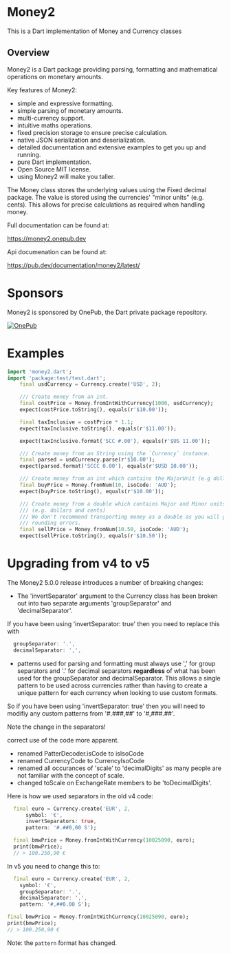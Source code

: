 # Money2

This is a Dart implementation of Money and Currency classes 

## Overview

Money2 is a Dart package providing parsing, formatting and mathematical operations on monetary amounts.

Key features of Money2:
* simple and expressive formatting.
* simple parsing of monetary amounts.
* multi-currency support.
* intuitive maths operations.
* fixed precision storage to ensure precise calculation.
* native JSON serialization and deserialization.
* detailed documentation and extensive examples to get you up and running.
* pure Dart implementation.
* Open Source MIT license.
* using Money2 will make you taller.


The Money class stores the underlying values using the Fixed decimal package. The value is stored using the currencies' "minor units" (e.g. cents).
This allows for precise calculations as required when handling money.

Full documentation can be found at: 

https://money2.onepub.dev


Api documenation can be found at:

https://pub.dev/documentation/money2/latest/

# Sponsors

Money2 is sponsored by OnePub, the Dart private package repository.

<a href="https://onepub.dev">![OnePub](https://github.com/onepub-dev/money.dart/blob/master/images/LogoAndByLine.png?raw=true)</a>



# Examples


```dart
import 'money2.dart';
import 'package:test/test.dart';
    final usdCurrency = Currency.create('USD', 2);

    /// Create money from an int.
    final costPrice = Money.fromIntWithCurrency(1000, usdCurrency);
    expect(costPrice.toString(), equals(r'$10.00'));

    final taxInclusive = costPrice * 1.1;
    expect(taxInclusive.toString(), equals(r'$11.00'));

    expect(taxInclusive.format('SCC #.00'), equals(r'$US 11.00'));

    /// Create money from an String using the `Currency` instance.
    final parsed = usdCurrency.parse(r'$10.00');
    expect(parsed.format('SCCC 0.00'), equals(r'$USD 10.00'));

    /// Create money from an int which contains the MajorUnit (e.g dollars)
    final buyPrice = Money.fromNum(10, isoCode: 'AUD');
    expect(buyPrice.toString(), equals(r'$10.00'));

    /// Create money from a double which contains Major and Minor units
    /// (e.g. dollars and cents)
    /// We don't recommend transporting money as a double as you will get
    /// rounding errors.
    final sellPrice = Money.fromNum(10.50, isoCode: 'AUD');
    expect(sellPrice.toString(), equals(r'$10.50'));
```


# Upgrading from v4 to v5
The Money2 5.0.0 release introduces a number of breaking changes:

- The 'invertSeparator' argument to the Currency class has been broken out 
into two separate arguments 'groupSeparator' and 'decimalSeparator'. 

If you have been using 'invertSeparator: true' then you need to replace this with
```dart
  groupSeparator: '.',
  decimalSeparator: ',',
```
- patterns used for parsing and formatting must always use ',' for group separators
and '.' for decimal separators **regardless** of what has been used for the
groupSeparator and decimalSeparator. This allows a single pattern to be used across currencies rather than having
to create a unique pattern for each currency when looking to use custom formats.

So if you have been using 'invertSeparator: true' then you will 
need to modifiy any custom patterns from '#.###,##' to '#,###.##'.

Note the change in the separators!


correct use of the code more apparent.

- renamed PatterDecoder.isCode to isIsoCode
- renamed CurrencyCode to CurrencyIsoCode
- renamed all occurances of 'scale' to 'decimalDigits' as many people
  are not familiar with the concept of scale.
- changed toScale on ExchangeRate members to be 'toDecimalDigits'.



Here is how we used separators in the old v4 code:

```dart
  final euro = Currency.create('EUR', 2,
      symbol: '€',
      invertSeparators: true,
      pattern: '#.##0,00 S');

  final bmwPrice = Money.fromIntWithCurrency(10025090, euro);
  print(bmwPrice);
  // > 100.250,90 €
  ```

  In v5 you need to change this to:

  ```dart
    final euro = Currency.create('EUR', 2,
      symbol: '€',
      groupSeparator: '.',
      decimalSeparator: ',',
      pattern: '#,##0.00 S');

  final bmwPrice = Money.fromIntWithCurrency(10025090, euro);
  print(bmwPrice);
  // > 100.250,90 €
  ```

  Note: the `pattern` format has changed.


